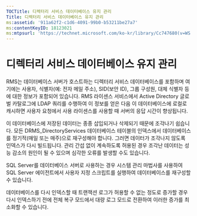 ```yaml
---
TOCTitle: 디렉터리 서비스 데이터베이스 유지 관리
Title: 디렉터리 서비스 데이터베이스 유지 관리
ms:assetid: '911a62f2-c1d6-4091-99b0-b53211be27a7'
ms:contentKeyID: 18123021
ms:mtpsurl: 'https://technet.microsoft.com/ko-kr/library/Cc747680(v=WS.10)'
---
```


디렉터리 서비스 데이터베이스 유지 관리
======================================

RMS는 데이터베이스 서버가 호스트하는 디렉터리 서비스 데이터베이스를 포함하며 여기에는 사용자, 식별자(예: 전자 메일 주소), SID(보안 ID), 그룹 구성원, 대체 식별자 등에 대한 정보가 포함되어 있습니다. RMS 라이센스 서비스에서 Active Directory 글로벌 카탈로그에 LDAP 쿼리를 수행하여 이 정보를 얻은 다음 이 데이터베이스에 로컬로 캐시하면 사용자 요청에서 사용 라이센스를 사용할 때 서버의 응답 시간이 향상됩니다.

이 데이터베이스에 저장된 데이터는 종종 삽입되거나 삭제되기 때문에 조각나기 쉽습니다. 모든 DRMS\_DirectoryServices 데이터베이스 테이블의 인덱스에서 데이터베이스를 정기적(매일 또는 매주)으로 재구성해야 합니다. 그러면 데이터가 조각나지 않도록 인덱스가 다시 빌드됩니다. 관리 간섭 없이 계속하도록 허용된 경우 조각난 데이터는 성능 감소의 원인이 될 수 있으며 심각한 오류를 발생할 수도 있습니다.

SQL Server를 데이터베이스 서버로 사용하는 경우 시스템 관리 마법사를 사용하여 SQL Server 에이전트에서 사용자 지정 스크립트를 실행하여 데이터베이스를 재구성할 수 있습니다.

데이터베이스를 다시 인덱스할 때 트랜잭션 로그가 허용할 수 없는 정도로 증가할 경우 다시 인덱스하기 전에 전체 복구 모드에서 대량 로그 모드로 전환하여 이러한 증가를 최소화할 수 있습니다.
